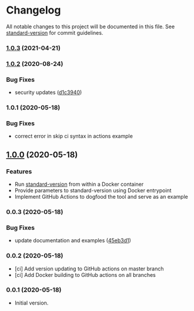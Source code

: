 # Changelog

All notable changes to this project will be documented in this file. See [standard-version](https://github.com/conventional-changelog/standard-version) for commit guidelines.

### [1.0.3](https://github.com/ckxng/docker-standardversion/compare/v1.0.2...v1.0.3) (2021-04-21)

### [1.0.2](https://github.com/ckxng/docker-standardversion/compare/v1.0.1...v1.0.2) (2020-08-24)


### Bug Fixes

* security updates ([d1c3940](https://github.com/ckxng/docker-standardversion/commit/d1c3940be16748bebede1df909faad596d19f0bf))

### 1.0.1 (2020-05-18)

### Bug Fixes

* correct error in skip ci syntax in actions example

## [1.0.0](https://github.com/ckxng/docker-standardversion/compare/v0.0.3...v1.0.0) (2020-05-18)

### Features

* Run [standard-version](https://github.com/conventional-changelog/standard-version) from within a Docker container
* Provide parameters to standard-version using Docker entrypoint
* Implement GitHub Actions to dogfood the tool and serve as an example

### 0.0.3 (2020-05-18)


### Bug Fixes

* update documentation and examples ([45eb3d1](https://github.com/ckxng/docker-standardversion/commit/45eb3d1a2709a892655cc3e7d1b67b8d9ad4aa0c))

### 0.0.2 (2020-05-18)

* [ci] Add version updating to GitHub actions on master branch
* [ci] Add Docker building to GitHub actions on all branches

### 0.0.1 (2020-05-18)

* Initial version.
